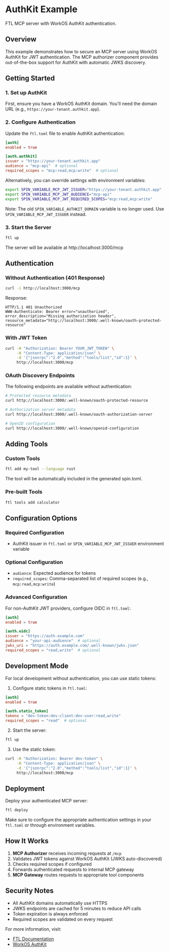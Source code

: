 # AuthKit Example

FTL MCP server with WorkOS AuthKit authentication.

## Overview

This example demonstrates how to secure an MCP server using WorkOS AuthKit for JWT authentication. The MCP authorizer component provides out-of-the-box support for AuthKit with automatic JWKS discovery.

## Getting Started

### 1. Set up AuthKit

First, ensure you have a WorkOS AuthKit domain. You'll need the domain URL (e.g., `https://your-tenant.authkit.app`).

### 2. Configure Authentication

Update the `ftl.toml` file to enable AuthKit authentication:

```toml
[auth]
enabled = true

[auth.authkit]
issuer = "https://your-tenant.authkit.app"
audience = "mcp-api"  # optional
required_scopes = "mcp:read,mcp:write"  # optional
```

Alternatively, you can override settings with environment variables:

```bash
export SPIN_VARIABLE_MCP_JWT_ISSUER="https://your-tenant.authkit.app"
export SPIN_VARIABLE_MCP_JWT_AUDIENCE="mcp-api"
export SPIN_VARIABLE_MCP_JWT_REQUIRED_SCOPES="mcp:read,mcp:write"
```

Note: The old `SPIN_VARIABLE_AUTHKIT_DOMAIN` variable is no longer used. Use `SPIN_VARIABLE_MCP_JWT_ISSUER` instead.

### 3. Start the Server

```bash
ftl up
```

The server will be available at http://localhost:3000/mcp

## Authentication

### Without Authentication (401 Response)

```bash
curl -i http://localhost:3000/mcp
```

Response:
```
HTTP/1.1 401 Unauthorized
WWW-Authenticate: Bearer error="unauthorized", error_description="Missing authorization header", resource_metadata="http://localhost:3000/.well-known/oauth-protected-resource"
```

### With JWT Token

```bash
curl -H "Authorization: Bearer YOUR_JWT_TOKEN" \
     -H "Content-Type: application/json" \
     -d '{"jsonrpc":"2.0","method":"tools/list","id":1}' \
     http://localhost:3000/mcp
```

### OAuth Discovery Endpoints

The following endpoints are available without authentication:

```bash
# Protected resource metadata
curl http://localhost:3000/.well-known/oauth-protected-resource

# Authorization server metadata
curl http://localhost:3000/.well-known/oauth-authorization-server

# OpenID configuration
curl http://localhost:3000/.well-known/openid-configuration
```

## Adding Tools

### Custom Tools

```bash
ftl add my-tool --language rust
```

The tool will be automatically included in the generated spin.toml.

### Pre-built Tools

```bash
ftl tools add calculator
```

## Configuration Options

### Required Configuration

- AuthKit issuer in `ftl.toml` or `SPIN_VARIABLE_MCP_JWT_ISSUER` environment variable

### Optional Configuration

- `audience`: Expected audience for tokens
- `required_scopes`: Comma-separated list of required scopes (e.g., `mcp:read,mcp:write`)

### Advanced Configuration

For non-AuthKit JWT providers, configure OIDC in `ftl.toml`:

```toml
[auth]
enabled = true

[auth.oidc]
issuer = "https://auth.example.com"
audience = "your-api-audience"  # optional
jwks_uri = "https://auth.example.com/.well-known/jwks.json"
required_scopes = "read,write"  # optional
```

## Development Mode

For local development without authentication, you can use static tokens:

1. Configure static tokens in `ftl.toml`:
```toml
[auth]
enabled = true

[auth.static_token]
tokens = "dev-token:dev-client:dev-user:read,write"
required_scopes = "read"  # optional
```

2. Start the server:
```bash
ftl up
```

3. Use the static token:
```bash
curl -H "Authorization: Bearer dev-token" \
     -H "Content-Type: application/json" \
     -d '{"jsonrpc":"2.0","method":"tools/list","id":1}' \
     http://localhost:3000/mcp
```

## Deployment

Deploy your authenticated MCP server:

```bash
ftl deploy
```

Make sure to configure the appropriate authentication settings in your `ftl.toml` or through environment variables.

## How It Works

1. **MCP Authorizer** receives incoming requests at `/mcp`
2. Validates JWT tokens against WorkOS AuthKit (JWKS auto-discovered)
3. Checks required scopes if configured
4. Forwards authenticated requests to internal MCP gateway
5. **MCP Gateway** routes requests to appropriate tool components

## Security Notes

- All AuthKit domains automatically use HTTPS
- JWKS endpoints are cached for 5 minutes to reduce API calls
- Token expiration is always enforced
- Required scopes are validated on every request

For more information, visit:
- [FTL Documentation](https://docs.fastertools.com)
- [WorkOS AuthKit](https://workos.com/docs/authkit)